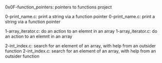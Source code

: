 0x0F-function_pointers: pointers to functions project

0-print_name.c: print a string via a function pointer
0-print_name.c: print a string via a function pointer

1-array_iterator.c: do an action to an elemnt in an array
1-array_iterator.c: do an action to an elemnt in an array

2-int_index.c: search for an element of an array, with help from an outsider function
2-int_index.c: search for an element of an array, with help from an outsider function

